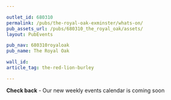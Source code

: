 ```yaml
---

outlet_id: 680310
permalink: /pubs/the-royal-oak-exminster/whats-on/
pub_assets_url: /pubs/680310_the_royal_oak/assets/
layout: PubEvents

pub_nav: 680310royaloak
pub_name: The Royal Oak

wall_id:
article_tag: the-red-lion-burley

---
```


**Check back** - Our new weekly events calendar is coming soon